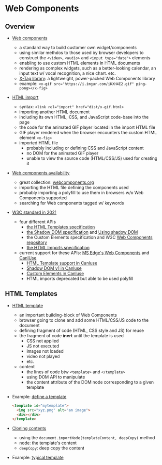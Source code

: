 # Web Components


## Overview

+ [Web components](../WebDev/Frontend-W3C/3-HTML5AppGame/04b-Components.md#notes-for-422-introduction)
  + a standard way to build customer own widget/components
  + using similar methdos to those used by browser developers to construct the `<video>`, `<audio>` and `<input type="date">` elements
  + enabling to use custom HTML elements in HTML documents
  + rendering as complex widgets, such as a better-looking calendar, an input text w/ vocal recognition, a nice chart. etc.
  + [X-Tag library](https://x-tag.github.io/): a lightweight, power-packed Web Components library
  + example: `<x-gif src="https://i.imgur.com/iKXH4E2.gif" ping-pong></x-fig>`

+ [HTML import](../WebDev/Frontend-W3C/3-HTML5AppGame/04b-Components.md#notes-for-422-introduction)
  + syntax: `<link rel="import" href="dist/x-gif.html>`
  + importing another HTML document
  + including its own HTML, CSS, and JavaScript code-base into the page
  + the code for the animated GIF player located in the import HTML file
  + GIF player rendered when the browser encounters the custom HTML element `<x-fig>`
  + imported HTML file 
    + probably including or defining CSS and JavaScript content
    + no DOM for the animated GIF player
    + unable to view the source code (HTML/CSS/JS) used for creating it

+ [Web components availability](../WebDev/Frontend-W3C/3-HTML5AppGame/04b-Components.md#notes-for-422-introduction)
  + great collection: [webcomponents.org](https://www.webcomponents.org/)
  + importing the HTML file defining the components used
  + probably importing a polyfill to use them in browsers w/o Web Components supported
  + searching for Web components tagged w/ keywords

+ [W3C standard in 2021](../WebDev/Frontend-W3C/3-HTML5AppGame/04b-Components.md#notes-for-422-introduction)
  + four different APIs
    + [the HTML Templates specification](https://www.w3.org/TR/html-templates/)
    + [the Shadow DOM specification](https://www.w3.org/TR/shadow-dom/) and [Using shadow DOM](https://mzl.la/2Vc2mly)
    + the Custom Elements specification and W3C [Web Components repository](https://github.com/w3c/webcomponents/)
    + [the HTML Imports specification](https://w3c.github.io/webcomponents/spec/imports/)
  + current support for these APIs: [MS Edge's Web Components](https://bit.ly/372rZIc) and [CanIUse](https://www.caniuse.com/)
    + [HTML Template support in CanIuse](https://caniuse.com/#feat=template)
    + [Shadow DOM v1 in CanIuse](https://caniuse.com/shadowdomv1)
    + [Custom Elements in CanIuse](https://caniuse.com/custom-elementsv1)
    + HTML imports deprecated but able to be used polyfill


## HTML Templates

+ [HTML template](../WebDev/Frontend-W3C/3-HTML5AppGame/04b-Components.md#notes-for-423-html-templates)
  + an important building-block of Web Components
  + browser going to clone and add some HTML/CSS/JS code to the document
  + defining fragment of code (HTML, CSS style and JS) for reuse
  + the fragment of code __inert__ until the template is used
    + CSS not applied
    + JS not executed
    + images not loaded
    + video not played
    + etc.
  + content
    + the lines of code btw `<template>` and `</template>`
    + using DOM API to manipulate
    + the content attribute of the DOM node corresponding to a given template

+ Example: [define a template](../WebDev/Frontend-W3C/3-HTML5AppGame/04b-Components.md#notes-for-423-html-templates)

  ```html
  <template id="mytemplate">
    <img src="xyz.png" alt="an image">
    <div></div>
  </template>
  ```

+ [Cloning contents](../WebDev/Frontend-W3C/3-HTML5AppGame/04b-Components.md#notes-for-423-html-templates)
  + using the `document.importNode(templateContent, deepCopy)` method
  + node: the template's content
  + `deepCopy`: deep copy the content

+ Example: [typical template](../WebDev/Frontend-W3C/3-HTML5AppGame/04b-Components.md#notes-for-423-html-templates)





